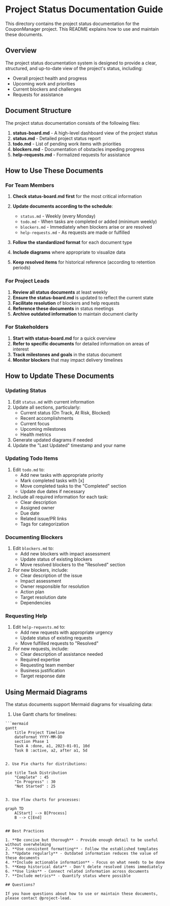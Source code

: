 # Project Status Documentation Guide

This directory contains the project status documentation for the CouponManager project. This README explains how to use and maintain these documents.

## Overview

The project status documentation system is designed to provide a clear, structured, and up-to-date view of the project's status, including:

- Overall project health and progress
- Upcoming work and priorities
- Current blockers and challenges
- Requests for assistance

## Document Structure

The project status documentation consists of the following files:

1. **status-board.md** - A high-level dashboard view of the project status
2. **status.md** - Detailed project status report
3. **todo.md** - List of pending work items with priorities
4. **blockers.md** - Documentation of obstacles impeding progress
5. **help-requests.md** - Formalized requests for assistance

## How to Use These Documents

### For Team Members

1. **Check status-board.md first** for the most critical information
2. **Update documents according to the schedule**:
   - `status.md` - Weekly (every Monday)
   - `todo.md` - When tasks are completed or added (minimum weekly)
   - `blockers.md` - Immediately when blockers arise or are resolved
   - `help-requests.md` - As requests are made or fulfilled

3. **Follow the standardized format** for each document type
4. **Include diagrams** where appropriate to visualize data
5. **Keep resolved items** for historical reference (according to retention periods)

### For Project Leads

1. **Review all status documents** at least weekly
2. **Ensure the status-board.md** is updated to reflect the current state
3. **Facilitate resolution** of blockers and help requests
4. **Reference these documents** in status meetings
5. **Archive outdated information** to maintain document clarity

### For Stakeholders

1. **Start with status-board.md** for a quick overview
2. **Refer to specific documents** for detailed information on areas of interest
3. **Track milestones and goals** in the status document
4. **Monitor blockers** that may impact delivery timelines

## How to Update These Documents

### Updating Status

1. Edit `status.md` with current information
2. Update all sections, particularly:
   - Current status (On Track, At Risk, Blocked)
   - Recent accomplishments
   - Current focus
   - Upcoming milestones
   - Health metrics
3. Generate updated diagrams if needed
4. Update the "Last Updated" timestamp and your name

### Updating Todo Items

1. Edit `todo.md` to:
   - Add new tasks with appropriate priority
   - Mark completed tasks with [x]
   - Move completed tasks to the "Completed" section
   - Update due dates if necessary
2. Include all required information for each task:
   - Clear description
   - Assigned owner
   - Due date
   - Related issue/PR links
   - Tags for categorization

### Documenting Blockers

1. Edit `blockers.md` to:
   - Add new blockers with impact assessment
   - Update status of existing blockers
   - Move resolved blockers to the "Resolved" section
2. For new blockers, include:
   - Clear description of the issue
   - Impact assessment
   - Owner responsible for resolution
   - Action plan
   - Target resolution date
   - Dependencies

### Requesting Help

1. Edit `help-requests.md` to:
   - Add new requests with appropriate urgency
   - Update status of existing requests
   - Move fulfilled requests to "Resolved"
2. For new requests, include:
   - Clear description of assistance needed
   - Required expertise
   - Requesting team member
   - Business justification
   - Target response date

## Using Mermaid Diagrams

The status documents support Mermaid diagrams for visualizing data:

1. Use Gantt charts for timelines:
```
```mermaid
gantt
    title Project Timeline
    dateFormat YYYY-MM-DD
    section Phase 1
    Task A :done, a1, 2023-01-01, 10d
    Task B :active, a2, after a1, 5d
```
```

2. Use Pie charts for distributions:
```
```mermaid
pie title Task Distribution
    "Complete" : 45
    "In Progress" : 30
    "Not Started" : 25
```
```

3. Use Flow charts for processes:
```
```mermaid
graph TD
    A[Start] --> B[Process]
    B --> C[End]
```
```

## Best Practices

1. **Be concise but thorough** - Provide enough detail to be useful without overwhelming
2. **Use consistent formatting** - Follow the established templates
3. **Update regularly** - Outdated information reduces the value of these documents
4. **Include actionable information** - Focus on what needs to be done
5. **Keep historical data** - Don't delete resolved items immediately
6. **Use links** - Connect related information across documents
7. **Include metrics** - Quantify status where possible

## Questions?

If you have questions about how to use or maintain these documents, please contact @project-lead. 